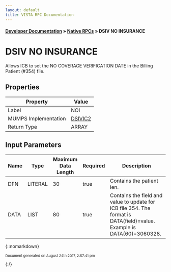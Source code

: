 ```yaml
---
layout: default
title: VISTA RPC Documentation
---
```


#### [Developer Documentation](../index) &#187; [Native RPCs](TableOfContents) &#187; DSIV NO INSURANCE<br/>
# DSIV NO INSURANCE

Allows ICB to set the NO COVERAGE VERIFICATION DATE in the Billing Patient (#354) file.

## Properties

Property | Value
--- | ---
Label | NOI
MUMPS Implementation | [DSIVIC2](http://code.osehra.org/dox/Routine_DSIVIC2_source.html)
Return Type | ARRAY


## Input Parameters

Name | Type | Maximum Data Length | Required | Description
--- | --- | --- | --- | ---
DFN | LITERAL | 30 | true | Contains the patient ien.
DATA | LIST | 80 | true | Contains the field and value to update for ICB file 354.  The format is DATA(field)&#x3D;value.  Example is DATA(60)&#x3D;3060328.



{::nomarkdown} <br/><p style="font-size: 11px">Document generated on August 24th 2017, 2:57:41 pm</p>{:/}